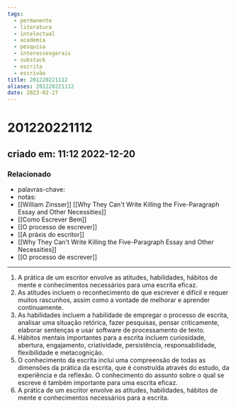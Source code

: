 ```yaml
---
tags:
  - permanente
  - literatura
  - intelectual
  - academia
  - pesquisa
  - interessesgerais
  - substack
  - escrita
  - escrivão
title: 201220221112
aliases: 201220221112
date: 2023-02-27
---
```


# 201220221112

## criado em: 11:12 2022-12-20

### Relacionado

- palavras-chave: 
- notas: 
- [[William Zinsser]] [[Why They Can't Write Killing the Five-Paragraph Essay and Other Necessities]]
- [[Como Escrever Bem]]
- [[O processo de escrever]]
- [[A práxis do escritor]]
- [[Why They Can't Write Killing the Five-Paragraph Essay and Other Necessities]]
- [[O processo de escrever]]
---

1. A prática de um escritor envolve as atitudes, habilidades, hábitos de mente e conhecimentos necessários para uma escrita eficaz.
2. As atitudes incluem o reconhecimento de que escrever é difícil e requer muitos rascunhos, assim como a vontade de melhorar e aprender continuamente.
3. As habilidades incluem a habilidade de empregar o processo de escrita, analisar uma situação retórica, fazer pesquisas, pensar criticamente, elaborar sentenças e usar software de processamento de texto.
4. Hábitos mentais importantes para a escrita incluem curiosidade, abertura, engajamento, criatividade, persistência, responsabilidade, flexibilidade e metacognição.
5. O conhecimento da escrita inclui uma compreensão de todas as dimensões da prática da escrita, que é construída através do estudo, da experiência e da reflexão. O conhecimento do assunto sobre o qual se escreve é também importante para uma escrita eficaz.
6. A prática de um escritor envolve as atitudes, habilidades, hábitos de mente e conhecimentos necessários para a escrita.
